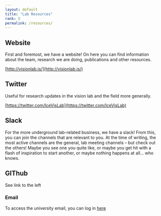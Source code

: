 ```yaml
---
layout: default
title: "Lab Resources"
rank: 5
permalink: /resources/
---
```


## Website
First and foremost, we have a website! On here you can find information about the team, research we are doing, publications and other resources.

[http://visionlab.is/](http://visionlab.is/)

## Twitter
Useful for research updates in the vision lab and the field more generally.

[https://twitter.com/IceVisLab](https://twitter.com/IceVisLab)

## Slack
For the more underground lab-related business, we have a slack! From this, you can join the channels that are relevant to you. At the time of writing, the most active channels are the general, lab meeting channels – but check out the others! Maybe you see one you quite like, or maybe you get hit with a flash of inspiration to start another, or maybe nothing happens at all... who knows.

## GIThub
See link to the left

### Email
To access the university email, you can log in [here](https://login.microsoftonline.com/common/oauth2/authorize?client_id=00000002-0000-0ff1-ce00-000000000000&redirect_uri=https%3A%2F%2Foutlook.office365.com%2Fowa%2F&resource=00000002-0000-0ff1-ce00-000000000000&response_mode=form_post&response_type=code+id_token&scope=openid&msafed=1&msaredir=1&client-request-id=ef842d13-dfcf-75f8-a49d-7376149ce545&protectedtoken=true&claims=%7B%22id_token%22%3A%7B%22xms_cc%22%3A%7B%22values%22%3A%5B%22CP1%22%5D%7D%7D%7D&domain_hint=hi.is&nonce=637692921260474386.315154c6-b6b3-4c68-b023-30f797ad80fb&state=DYvLDoMgEADB_obn3tCFxV04GL8FfKRGDYmP9ve7h5nMZbRS6iVUggaRYkKm6KKzjsCzx0AN2s52fiSTKaORCCaDQ4OwcOQ0BViylrduyy-1wzmn_eg_a7Ne7-_Ul-feS9n-&sso_reload=true)



